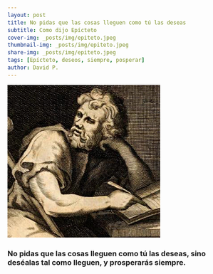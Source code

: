 ```yaml
---
layout: post
title: No pidas que las cosas lleguen como tú las deseas
subtitle: Como dijo Epícteto
cover-img: _posts/img/epiteto.jpeg
thumbnail-img: _posts/img/epiteto.jpeg
share-img: _posts/img/epiteto.jpeg
tags: [Epícteto, deseos, siempre, posperar]
author: David P.
---
```


![Epícteto](_posts/img/epiteto.jpeg "Epicteto")

### No pidas que las cosas lleguen como tú las deseas, sino deséalas tal como lleguen, y prosperarás siempre.
